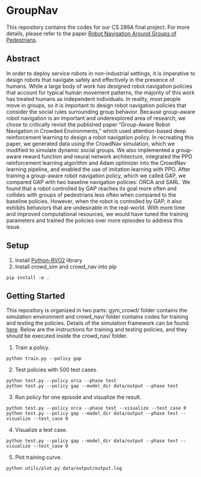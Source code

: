 # GroupNav
This repository contains the codes for our CS 289A final project. For more details, please refer to the paper
[Robot Navigation Around Groups of Pedestrians](http://people.eecs.berkeley.edu/~spohland/images/CS289.pdf).

## Abstract
In order to deploy service robots in non-industrial settings, it is imperative to design robots that navigate safely and effectively in the presence of humans. While a large body of work has designed robot navigation policies that account for typical human movement patterns, the majority of this work has treated humans as independent individuals. In reality, most people move in groups, so it is important to design robot navigation policies that consider the social rules surrounding group behavior. Because group-aware robot navigation is an important and underexplored area of research, we chose to critically revisit the published paper “Group-Aware Robot Navigation in Crowded Environments,” which used attention-based deep reinforcement learning to design a robot navigation policy. In recreating this paper, we generated data using the CrowdNav simulation, which we modified to simulate dynamic social groups. We also implemented a group-aware reward function and neural network architecture, integrated the PPO reinforcement learning algorithm and Adam optimizer into the CrowdNav learning pipeline, and enabled the use of imitation learning with PPO. After training a group-aware robot navigation policy, which we called GAP, we compared GAP with two baseline navigation policies: ORCA and SARL. We found that a robot controlled by GAP reaches its goal more often and collides with groups of pedestrians less often when compared to the baseline policies. However, when the robot is controlled by GAP, it also exhibits behaviors that are undesirable in the real-world. With more time and improved computational resources, we would have tuned the training parameters and trained the policies over more episodes to address this issue.

## Setup
1. Install [Python-RVO2](https://github.com/sybrenstuvel/Python-RVO2) library
2. Install crowd_sim and crowd_nav into pip
```
pip install -e .
```

## Getting Started
This repository is organized in two parts: gym_crowd/ folder contains the simulation environment and
crowd_nav/ folder contains codes for training and testing the policies. Details of the simulation framework can be found
[here](crowd_sim/README.md). Below are the instructions for training and testing policies, and they should be executed
inside the crowd_nav/ folder.


1. Train a policy.
```
python train.py --policy gap
```
2. Test policies with 500 test cases.
```
python test.py --policy orca --phase test
python test.py --policy gap --model_dir data/output --phase test
```
3. Run policy for one episode and visualize the result.
```
python test.py --policy orca --phase test --visualize --test_case 0
python test.py --policy gap --model_dir data/output --phase test --visualize --test_case 0
```
4. Visualize a test case.
```
python test.py --policy gap --model_dir data/output --phase test --visualize --test_case 0
```
5. Plot training curve.
```
python utils/plot.py data/output/output.log
```

